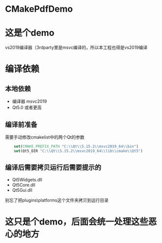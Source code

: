 # CMakePdfDemo

# 这是个demo
vs2019编译器（3rdparty里是msvc编译的，所以本工程也得是vs2019编译
# 编译依赖
## 本地依赖
- 编译器 msvc2019
- Qt5.0 或者更高

## 编译前准备
需要手动修改cmakelist中的两个Qt的参数

```cmake
	set(CMAKE_PREFIX_PATH "C:\\Qt\\5.15.2\\msvc2019_64\\bin")
	set(Qt5_DIR "C:\\Qt\\5.15.2\\msvc2019_64\\lib\\cmake\\Qt5")
```

## 编译后需要拷贝运行后需要提示的

- Qt5Widgets.dll
- Qt5Core.dll
- Qt5Gui.dll

别忘了把plugins\platforms这个文件夹拷贝到运行目录


# 这只是个demo，后面会统一处理这些恶心的地方